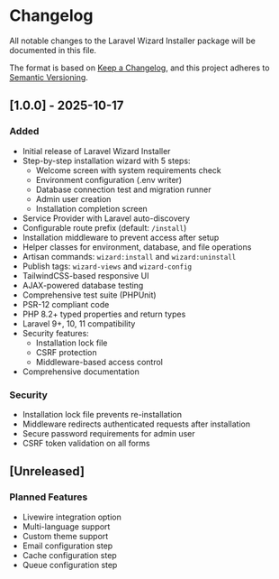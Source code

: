 # Changelog

All notable changes to the Laravel Wizard Installer package will be documented in this file.

The format is based on [Keep a Changelog](https://keepachangelog.com/en/1.0.0/),
and this project adheres to [Semantic Versioning](https://semver.org/spec/v2.0.0.html).

## [1.0.0] - 2025-10-17

### Added
- Initial release of Laravel Wizard Installer
- Step-by-step installation wizard with 5 steps:
  - Welcome screen with system requirements check
  - Environment configuration (.env writer)
  - Database connection test and migration runner
  - Admin user creation
  - Installation completion screen
- Service Provider with Laravel auto-discovery
- Configurable route prefix (default: `/install`)
- Installation middleware to prevent access after setup
- Helper classes for environment, database, and file operations
- Artisan commands: `wizard:install` and `wizard:uninstall`
- Publish tags: `wizard-views` and `wizard-config`
- TailwindCSS-based responsive UI
- AJAX-powered database testing
- Comprehensive test suite (PHPUnit)
- PSR-12 compliant code
- PHP 8.2+ typed properties and return types
- Laravel 9+, 10, 11 compatibility
- Security features:
  - Installation lock file
  - CSRF protection
  - Middleware-based access control
- Comprehensive documentation

### Security
- Installation lock file prevents re-installation
- Middleware redirects authenticated requests after installation
- Secure password requirements for admin user
- CSRF token validation on all forms

## [Unreleased]

### Planned Features
- Livewire integration option
- Multi-language support
- Custom theme support
- Email configuration step
- Cache configuration step
- Queue configuration step


